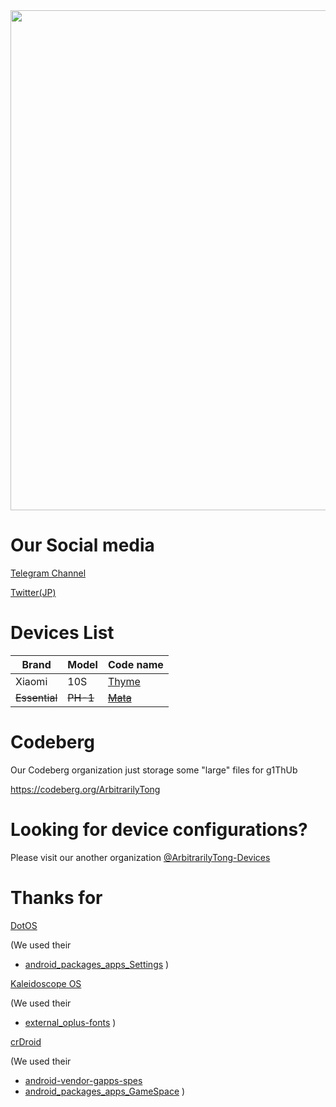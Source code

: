 <div align="center">
<img src="https://github.com/ArbitrarilyTong/.github/raw/main/ReadmeBlock-v3.png" width=800px>
</div>

# Our Social media
[Telegram Channel](https://t.me/ArbitrarilyTong)

[Twitter(JP)](https://twitter.com/Ninni_kiri_jp)

# Devices List

| Brand  | Model | Code name |
| ------ | ----- | --------- |
| Xiaomi | 10S   | [Thyme](https://arbitrarilytong.win/thyme.html)     |
| ~~Essential~~ | ~~PH-1~~   | ~~[Mata](https://arbitrarilytong.win/mata.html)~~     |

# Codeberg
Our Codeberg organization just storage some "large" files for g1ThUb

https://codeberg.org/ArbitrarilyTong

# Looking for device configurations?
Please visit our another organization [@ArbitrarilyTong-Devices](https://github.com/ArbitrarilyTong-Devices)

# Thanks for
[DotOS][dot]

(We used their 
 - [android_packages_apps_Settings][android_packages_apps_Settings]
)

[Kaleidoscope OS][kscope]

(We used their
- [external_oplus-fonts][external_oplus-fonts]
)

[crDroid][crd]

(We used their
- [android-vendor-gapps-spes][android-vendor-gapps-spes]
- [android_packages_apps_GameSpace]
)

[dot]: https://github/DotOS
[android_packages_apps_Settings]: https://github.com/DotOS/android_packages_apps_Settings
[kscope]: https://github.com/Project-Kaleidoscope/
[external_oplus-fonts]: https://gitlab.com/Project-Kaleidoscope/android_external_oplus-fonts
[crd]: https://github.com/crdroidandroid
[android-vendor-gapps-spes]: https://gitlab.com/crdroidandroid/android-vendor-gapps-spes/
[android_packages_apps_GameSpace]: https://github.com/crdroidandroid/android_packages_apps_GameSpace
